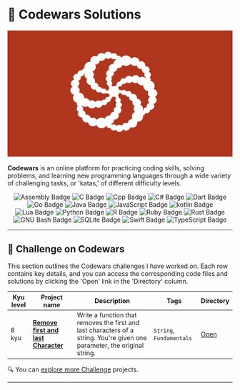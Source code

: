 # 🧠 Codewars Solutions

![Codewars banner](./assets/images/codewars-banner.png)

**Codewars** is an online platform for practicing coding skills, solving problems, and learning new programming languages through a wide variety of challenging tasks, or 'katas,' of different difficulty levels.

<p align="center">
    <img alt="Assembly Badge" src="https://img.shields.io/badge/assembly-transparent?style=for-the-badge&logo=assembly&logoColor=fff&color=1e1e1e">
    <img alt="C Badge" src="https://img.shields.io/badge/c-transparent?style=for-the-badge&logo=c&logoColor=000&color=A8B9CC">
    <img alt="Cpp Badge" src="https://img.shields.io/badge/cpp-transparent?style=for-the-badge&logo=cplusplus&logoColor=fff&color=00599C">
    <img alt="C# Badge" src="https://img.shields.io/badge/cs-transparent?style=for-the-badge&logo=csharp&logoColor=fff&color=512BD4">
    <img alt="Dart Badge" src="https://img.shields.io/badge/dart-transparent?style=for-the-badge&logo=dart&logoColor=fff&color=0175C2">
    <img alt="Go Badge" src="https://img.shields.io/badge/go-transparent?style=for-the-badge&logo=go&logoColor=fff&color=00ADD8">
    <img alt="Java Badge" src="https://img.shields.io/badge/java-transparent?style=for-the-badge&logo=java&logoColor=000&color=f89820">
    <img alt="JavaScript Badge" src="https://img.shields.io/badge/javascript-transparent?style=for-the-badge&logo=javascript&logoColor=000&color=F7DF1E">
    <img alt="kotlin Badge" src="https://img.shields.io/badge/kotlin-transparent?style=for-the-badge&logo=kotlin&logoColor=fff&color=7F52FF">
    <img alt="Lua Badge" src="https://img.shields.io/badge/lua-transparent?style=for-the-badge&logo=lua&logoColor=fff&color=2C2D72">
    <img alt="Python Badge" src="https://img.shields.io/badge/python-transparent?style=for-the-badge&logo=python&logoColor=fff&color=%233776AB">
    <img alt="R Badge" src="https://img.shields.io/badge/r-transparent?style=for-the-badge&logo=r&logoColor=fff&color=276DC3">
    <img alt="Ruby Badge" src="https://img.shields.io/badge/ruby-transparent?style=for-the-badge&logo=ruby&logoColor=fff&color=CC342D">
    <img alt="Rust Badge" src="https://img.shields.io/badge/rust-transparent?style=for-the-badge&logo=rust&logoColor=fff&color=1e1e1e">
    <img alt="GNU Bash Badge" src="https://img.shields.io/badge/bash-transparent?style=for-the-badge&logo=gnubash&logoColor=fff&color=4EAA25">
    <img alt="SQLite Badge" src="https://img.shields.io/badge/sqlite-transparent?style=for-the-badge&logo=sqlite&logoColor=fff&color=003B57">
    <img alt="Swift Badge" src="https://img.shields.io/badge/swift-transparent?style=for-the-badge&logo=swift&logoColor=fff&color=F05138">
    <img alt="TypeScript Badge" src="https://img.shields.io/badge/typescript-transparent?style=for-the-badge&logo=typescript&logoColor=fff&color=3178C6">
</p>

---

## 📁 Challenge on Codewars

This section outlines the Codewars challenges I have worked on. Each row contains key details, and you can access the corresponding code files and solutions by clicking the 'Open' link in the 'Directory' column.

| Kyu level | Project name | Description | Tags | Directory |
| --- | -------------| ----------- |----- | ---------- |
| 8 kyu | [**Remove first and last Character**](https://www.codewars.com/kata/56bc28ad5bdaeb48760009b0) | Write a function that removes the first and last characters of a string. You're given one parameter, the original string. | `String`, `Fundamentals` | [Open](./challenge/01-remove-first-last-character/) |

🔍 You can [explore more Challenge](./challenge/) projects.

---